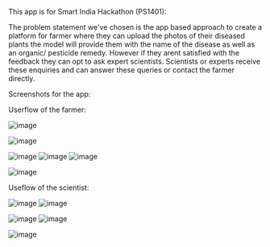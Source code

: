 This app is for Smart India Hackathon (PS1401):

The problem statement we've chosen is the app based approach to create a platform for farmer where they can upload the photos of their diseased plants the model will provide them with the name of the disease as well as an organic/ pesticide remedy. However if they arent satisfied with the feedback they can opt to ask expert scientists. Scientists or experts receive these enquiries and can answer these queries or contact the farmer directly.

Screenshots for the app:

Userflow of the farmer:

![image](https://github.com/AnujDhar27/PlantsVsKeeda/assets/90615759/05716419-a4fe-4ddb-8892-02a0cf7f39c8)

![image](https://github.com/AnujDhar27/PlantsVsKeeda/assets/90615759/fe624366-dd78-47ab-a90e-9074f4ed301d)

![image](https://github.com/AnujDhar27/PlantsVsKeeda/assets/90615759/455ede22-9af0-4a3c-ac40-4f07eeb1504c) ![image](https://github.com/AnujDhar27/PlantsVsKeeda/assets/90615759/ae6ae569-1cd4-4eb4-b711-b659a42a9e6b) ![image](https://github.com/AnujDhar27/PlantsVsKeeda/assets/90615759/5ff6c45d-20e6-4b0f-ab4d-4e4ee317fa00)

![image](https://github.com/AnujDhar27/PlantsVsKeeda/assets/90615759/e7d3b5f2-b63e-4637-b63e-7bc85c039169)

Useflow of the scientist:

![image](https://github.com/AnujDhar27/PlantsVsKeeda/assets/90615759/367fc7e3-57f0-4ea6-8fb8-21f67515ce34) ![image](https://github.com/AnujDhar27/PlantsVsKeeda/assets/90615759/e27c2511-5657-44ee-9a1e-29ebf00d89a2)

![image](https://github.com/AnujDhar27/PlantsVsKeeda/assets/90615759/50ba8ff6-36c7-429a-bc5c-5134f0a593a9) ![image](https://github.com/AnujDhar27/PlantsVsKeeda/assets/90615759/818b6b26-ed66-4cdc-94cc-b16f0e8d4fa7)

![image](https://github.com/AnujDhar27/PlantsVsKeeda/assets/90615759/26875274-2b17-4899-afa8-0e7cec5bcdd7)
